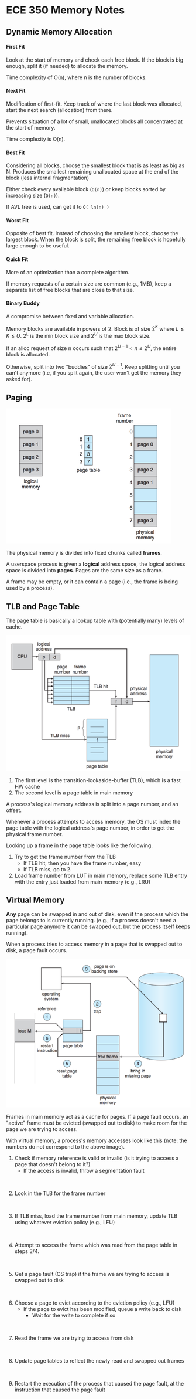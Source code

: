 # ECE 350 Memory Notes

## Dynamic Memory Allocation

#### First Fit
Look at the start of memory and check each free block. If the block
is big enough, split it (if needed) to allocate the memory.

Time complexity of O(n), where n is the number of blocks.

#### Next Fit
Modification of first-fit. Keep track of where the last block was
allocated, start the next search (allocation) from there.

Prevents situation of a lot of small, unallocated blocks all
concentrated at the start of memory.

Time complexity is O(n).

#### Best Fit
Considering all blocks, choose the smallest block that is as least
as big as N. Produces the smallest remaining unallocated space
at the end of the block (less internal fragmentation)

Either check every available block (`O(n)`) or keep blocks
sorted by increasing size (`O(n)`).

If AVL tree is used, can get it to `O( ln(n) )`

#### Worst Fit
Opposite of best fit. Instead of choosing the smallest block,
choose the largest block. When the block is split, the remaining
free block is hopefully large enough to be useful.

#### Quick Fit
More of an optimization than a complete algorithm.

If memory requests of a certain size are common (e.g., 1MB), keep a separate
list of free blocks that are close to that size.

#### Binary Buddy
A compromise between fixed and variable allocation.

Memory blocks are available in powers of 2. Block is of size
$2^K$ where $L \le K \le U$. $2^L$ is the min block size and $2^U$ is
the max block size.

If an alloc request of size n occurs such that $2^{U-1} < n \le 2^U$,
the entire block is allocated.

Otherwise, split into two "buddies" of size $2^{U-1}$. Keep splitting until
you can't anymore (i.e, if you split again, the user won't get the
memory they asked for).


## Paging

![Logical and Physical Memory](./images/logical_and_physical_memory.png)

The physical memory is divided into fixed chunks called **frames**.

A userspace process is given a **logical** address space, the logical
address space is divided into **pages**. Pages are the same size as
a frame.

A frame may be empty, or it can contain a page (i.e., the frame is
being used by a process).



## TLB and Page Table

The page table is basically a lookup table with (potentially many)
levels of cache.

![TLB and Page Table](./images/TLB_and_page_table.png)

1. The first level is the transition-lookaside-buffer (TLB), which is
   a fast HW cache
2. The second level is a page table in main memory

A process's logical memory address is split into a page number, and
an offset.

Whenever a process attempts to access memory, the OS must index the
page table with the logical address's page number, in order to get the
physical frame number.

Looking up a frame in the page table looks like the following.

1. Try to get the frame number from the TLB
    * If TLB hit, then you have the frame number, easy
    * If TLB miss, go to 2.
2. Load frame number from LUT in main memory, replace some TLB entry
   with the entry just loaded from main memory (e.g., LRU)


## Virtual Memory

**Any** page can be swapped in and out of disk, even if the process which
the page belongs to is currently running. (e.g., If a process doesn't
need a particular page anymore it can be swapped out, 
but the process itself keeps running).

When a process tries to access memory in a page that is swapped out
to disk, a page fault occurs.

![Page Fault](./images/page_fault.png)


Frames in main memory act as a cache for pages. If a page fault occurs,
an "active" frame must be evicted (swapped out to disk) to make room for
the page we are trying to access.

With virtual memory, a process's memory accesses look like this (note:
the numbers do not correspond to the above image).

1. Check if memory reference is valid or invalid (is it trying to access
   a page that doesn't belong to it?)
    * If the access is invalid, throw a segmentation fault

<br>

2. Look in the TLB for the frame number

<br>

3. If TLB miss, load the frame number from main memory, update TLB using
   whatever eviction policy (e.g., LFU)

<br>

4. Attempt to access the frame which was read from the page table in steps 3/4.

<br>

5. Get a page fault (OS trap) if the frame we are trying to access
   is swapped out to disk

<br>

6. Choose a page to evict according to the eviction policy (e.g., LFU)
    * If the page to evict has been modified, queue a write
      back to disk
        * Wait for the write to complete if so

<br>

7. Read the frame we are trying to access from disk

<br>

8. Update page tables to reflect the newly read and swapped out frames

<br>

9. Restart the execution of the process that caused the page fault,
   at the instruction that caused the page fault
